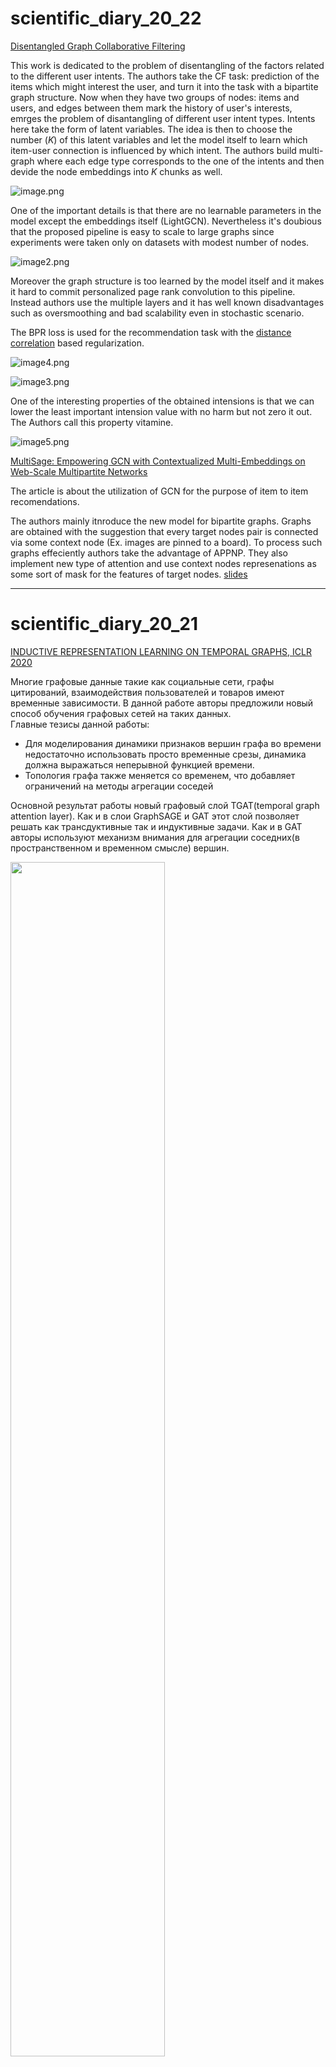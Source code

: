 # scientific_diary_20_22
[Disentangled Graph Collaborative Filtering](https://arxiv.org/pdf/2007.01764.pdf)  

This work is dedicated to the problem of disentangling of the factors related to the different user intents. The authors take the CF task: prediction of the items which might interest the user, and turn it into the task with a bipartite graph structure. Now when they have two groups of nodes: items and users, and edges between them mark the history of user's interests, emrges the problem of disantangling of different user intent types.
Intents here take the form of latent variables. The idea is then to choose the number ($K$) of this latent variables and let the model itself to learn which item-user connection is influenced by which intent. The authors build multi-graph where each edge type corresponds to the one of the intents and then devide the node embeddings into $K$ chunks as well. 

![image.png](image/DGCF/DGCF_framework.png)


One of the important details is that there are no learnable parameters in the model except the embeddings itself (LightGCN). Nevertheless it's doubious that the proposed pipeline is easy to scale to large graphs since experiments were taken only on datasets with modest number of nodes.

![image2.png](image/DGCF/graph_spec.png)

Moreover the graph structure is too learned by the model itself and it makes it hard to commit personalized page rank convolution to this pipeline. Instead authors use the multiple layers and it has well known disadvantages such as oversmoothing and bad scalability even in stochastic scenario.

The BPR loss is used for the recommendation task with the [distance correlation](https://en.wikipedia.org/wiki/Distance_correlation) based regularization. 

![image4.png](image/DGCF/bpr_loss.png)

![image3.png](image/DGCF/regularization_loss.png)

One of the interesting properties of the obtained intensions is that we can lower the least important intension value with no harm but not zero it out. The Authors call this property vitamine.

![image5.png](image/DGCF/vitamine.png)

[MultiSage: Empowering GCN with Contextualized Multi-Embeddings on Web-Scale Multipartite Networks](https://www-cs-faculty.stanford.edu/people/jure/pubs/multisage-kdd20.pdf)

The article is about the utilization of GCN for the purpose of item to item recomendations.

The authors mainly itnroduce the new model for bipartite graphs. Graphs are obtained with the suggestion that every target nodes pair is connected via some context node (Ex. images are pinned to a board). To process such graphs effeciently authors take the advantage of APPNP. They also implement new type of attention and use context nodes represenations as some sort of mask for the features of target nodes. [slides](https://docs.google.com/presentation/d/1jnnq6K2kFhrBxRustHt83gSVIFvPaHKkOmjUThLhwV8/edit?usp=sharing)

------------

# scientific_diary_20_21

[INDUCTIVE REPRESENTATION LEARNING ON
TEMPORAL GRAPHS, ICLR 2020](https://openreview.net/pdf?id=rJeW1yHYwH)  


Многие графовые данные такие как социальные сети, графы цитирований, взаимодействия пользователей и товаров имеют временные зависимости. В данной работе авторы предложили новый способ обучения графовых сетей на таких данных.   
Главные тезисы данной работы:
* Для моделирования динамики признаков вершин графа во времени недостаточно использовать просто временные срезы, динамика должна выражаться неперывной функцией времени.
* Топология графа также меняется со временем, что добавляет ограничений на методы агрегации соседей

Основной результат работы новый графовый слой TGAT(temporal graph attention layer). Как и в слои GraphSAGE и 
GAT этот слой позволяет решать как трансдуктивные так и индуктивные задачи. Как и в GAT авторы используют механизм внимания для агрегации соседних(в пространственном и временном смысле) вершин. 

<img src="./pics/graph_attention_TGAT.png" width="70%" ></img> 

Для моделирования временной динамики в признаках авторы создают аналог [positional encoding](https://arxiv.org/abs/1706.03762) из своей прошлогодней [работы](https://arxiv.org/pdf/1911.12864.pdf). На картинке выше показан вход слоя трансформера, где $z_{e1}$ --  эмбеддинги входной последовательности, $p$ -- позиционные эмбеддинги. Выход такого слоя пересчитывается по формуле 
<img src="./pics/graph_attention_TGAT_2.png" width="30%" ></img> 
Где 
<img src="./pics/graph_attention_TGAT_3.png" width="30%" ></img> 
Авторы взяли данный механизм за основу и вместо позиционных эмбеддингов $p$ использовали временные.  
Допустим что функция $F: T \rightarrow R^{d_T}$ переводит время во временные эмбеддинги $p$. Тогда, если заметить, что коэффициенты внимания опираются только на скалярные произведения эмбеддингов но не на сами эмбеддинги, можно перейти к kernel trick. $K(t_1, t_2) = \langle F(t_1), F(t_2) = \psi(t1-t2) \rangle$.

Тем не менее для эффективного обучения нам необходимо явное представление эмбеддингов $p$. Для того чтобы его получить авторы используют теорему Бохнера. Используя то что ядро $K$ зависит от матрицы грамма и непрерывной функции $F$, можно утверждать что оно неотрицательно определено и непрерывно. Значит по вышеуказанной теореме такое ядро представимо в виде преобразования Фурье неотрицательной меры на $R$. При должном масштабировании авторы полагают что такой мерой может быть вероятностная, тогда

<img src="./pics/bochner.png" width="50%" ></img>
<img src="./pics/bochner_2.png" width="50%" ></img>
Можно приблизить интеграл монте-карло оценкой
<img src="./pics/bochner_3.png" width="50%" ></img>
В итоге эмбеддинг можно приблизить так
<img src="./pics/bochner_4.png" width="50%" ></img>
Также авторы показывают что для того чтобы приблизить ядро с точностью $\epsilon$, достаточно чтобы эмеддинги имели размерность следующего порядка
<img src="./pics/bochner_estimate.png" width="20%" ></img>

На практике распределение весов $p(w)$ можно обучить с помощью нормализационных потоков, но авторы заметили что прямая оптимизация весов работает не хуже и при этом не использует лишние параметры.


### Архитектура TGAT
<img src="./pics/TGAT_architecture.png" width="80%" ></img>

Обозначим за $v_i$ и $x_i$ вершину и соответствующий ей набор признаков, $h_i^l(t)$ -- выход слоя $l$ для вершины $i$ в момент времени t. Для вершины $v_0$ в момент времени $t$ за окрестность обозначим $N(v_0;t) = \{v_1,\dots,v_N\}$ множество таких вершин $v_i$, которые связаны с $v_0$ в момент времени $t_i$, предшествующий $t$. 

Используя данные термины вход текущего слоя $l$ будет выглядеть так:
<img src="./pics/TGAT_input.png" width="80%" ></img>
<img src="./pics/TGAT_input_1_1.png" width="30%" ></img>

По аналогии с трансформером введем обозначения:
<img src="./pics/TGAT_input2.png" width="50%" ></img>

Получим скрытое агрегированное представление соседних вершин:
<img src="./pics/TGAT_input3.png" width="30%" ></img>

Тогда выход слоя получается следующим преобразованием над скрытым представлением:
<img src="./pics/TGAT_output.png" width="55%" ></img>


### Эксперименты

Эксперименты проводились на данных из датасетов:
* [Reddit](http://snap.stanford.edu/jodie/reddit.csv) -- вершины графа - пользователи, ребра - комментарии.
* [Wikipedia](http://snap.stanford.edu/jodie/wikipedia.csv) -- вершины графа - пользователи, ребра - правки.
Основная задача -- предсказание будущих ребер:
<img src="./pics/Results.png" width="55%" ></img>
ROC AUC для предсказания бана пользователя(метки вершин):
<img src="./pics/Downstream.png" width="40%" ></img>

[Fi-GNN (ACM CIKM ’19)](https://arxiv.org/pdf/1910.05552.pdf)

Множество работ посвящены тому, чтобы эффективно использовать категориальные признаки в глубинном обучении. Недавний тренд, направлен в сторону графовых сетей, они позволяют добавить в эмбеддинги категориальных признаках информацию о взаимодействии между такими признаками в выборке. 

**Задача**  
В данной работе авторы концентрируют внимание на задаче предсказания CTR(click-through rate). Особенность данных в таких задачах $-$ небольшое число категориальных признаков(несколько десятков) с зачастую огромным числом категорий(число категорий у разных признаков сильно различно). 
<img src="./pics/fignn_data/dataset_stats.png" width="40%" ></img>
На картинке выше представлены число категориальных признаков(2 столбец) и суммарное число категорий(3 столбец), на датасетах, использованных в работе.

**Замечание**  
Представленная авторами модель использует только взаимодействие первоначальными признаками(до one-hot преобразования).  Хотя такой подход позволяет сэкономить вычислительные ресурсы, интерес представляет по моему мнению использование взаимодействия между категориями. Так например не представляется возможным построить матрицу связности таких признаков отличную от полносвязной.

**Подход**  
Авторы используют графовую сеть для добавления к эмбеддингам категориальных признаков информации о межпризнаковом взаимодействии. Для этой цели они строят граф, вершины которого соответствуют категориальным признакам. За основу берется полносвязныйы граф, но веса его ребер обучаются вместе с моделью.

За основу своей модели авторы берут [GGNN](https://arxiv.org/pdf/1511.05493.pdf). Модернизируют эту модель, добавляя residual connection, пересчет весов ребер графа с помощью механизма внимания, индивидуальную трансформацию соседних вершин при агрегации.


Итоговый алгоритм:
1. Категориальный признак переводится в one-hot, а затем в эмбеддинг.
2. Эмбеддинги проходят через механизм внимания multihead self attention.
3. Графовая сеть:
    * Вычисление  агрегированого представления: <img src="./pics/fignn_data/agrregated_vector.png" width="30%" ></img> $A[n_i,n_j]$ - вес ребра, $W_p$ - функция трансформации(уникальная для каждого ребра), $h_j^t$ - внутренне представление вершины графа на слое t графовой сети.
    * обновление внутренних представлений вершин графа через GRU, <img src="./pics/fignn_data/GRU.png" width="20%" ></img>
4. Вычисление итогового результата. <img src="./pics/fignn_data/result1.png" width="15%" ></img> <img src="./pics/fignn_data/result2.png" width="10%" ></img>

Графическое изображение алгоритма:
<img src="./pics/fignn_data/pipeline.png" width="50%" ></img>

 [CatGCN (2020)](https://arxiv.org/pdf/2009.05303.pdf)
 

[BOOST THEN CONVOLVE](https://openreview.net/pdf?id=ebS5NUfoMKL)  



В последние годы появились алгоритмы ([MGBDT](https://papers.nips.cc/paper/2018/file/39027dfad5138c9ca0c474d71db915c3-Paper.pdf), [NODE](https://arxiv.org/pdf/1909.06312.pdf) ), позволяющие обучать ансамбли и бустинги решающих
деревьев с помощью алгоритма обратного распространения ошибки. Такие алгоритмы позволяют учить многослойные представления
табличных данных, которые по нашему предположению могут быть
эффективно использованы при обучении графовых сверточных сетей. Более того, это обучение может проходить совместно, что повышает эффективность алгоритмов.
Данная работа, посвященная этой проблеме, использует
связку обычного градиентного бустинга и графовой сети, такая модель обучается совместно с помощью алгоритма описанного в [MGBDT](https://papers.nips.cc/paper/2018/file/39027dfad5138c9ca0c474d71db915c3-Paper.pdf).
Однако вышеупомянутая модель имеет ряд ограничений. Например,
авторы не изучают вопрос обучения с помощью градиентного бустинга многослойных скрытых представлений. Скрытый слой такой
модели представлен или в виде конкатенации изначальных признаков с выходом бустинга или только выходом бустинга, размерность
которого совпадает с размерностью целевой переменной(на первой
итерации бустинг учится предсказывать ее).
